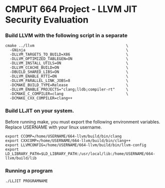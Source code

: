 # CMPUT 664 Project - LLVM JIT Security Evaluation

### Build LLVM with the following script in a separate 

```
cmake ../llvm                                         \
  -GNinja                                             \
  -DLLVM_TARGETS_TO_BUILD=X86                         \
  -DLLVM_OPTIMIZED_TABLEGEN=ON                        \
  -DLLVM_INSTALL_UTILS=ON                             \
  -DLLVM_CCACHE_BUILD=ON                              \
  -DBUILD_SHARED_LIBS=ON                              \
  -DLLVM_ENABLE_RTTI=ON                               \
  -DLLVM_PARALLEL_LINK_JOBS=8                         \
  -DCMAKE_BUILD_TYPE=Release                          \
  -DLLVM_ENABLE_PROJECTS="clang;lldb;compiler-rt"     \
  -DCMAKE_C_COMPILER=clang                            \
  -DCMAKE_CXX_COMPILER=clang++  
```

### Build LLJIT on your system.

Before running make, you must export the following environment variables.
Replace USERNAME with your linux username.
```
export CCOMP=/home/USERNAME/664-llvm/build/bin/clang
export CXXCOMP=/home/USERNAME/664-llvm/build/bin/clang++
export LLVMCONFIG=/home/USERNAME/664-llvm/build/bin/llvm-config
export LD_LIBRARY_PATH=$LD_LIBRARY_PATH:/usr/local/lib:/home/USERNAME/664-llvm/build/lib
```

### Running a program
```
./LLJIT PROGRAMNAME
```
